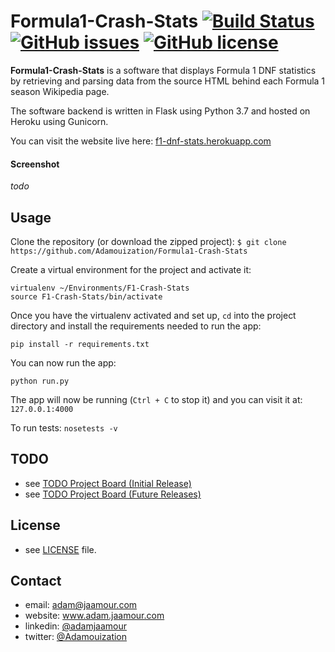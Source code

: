 # Formula1-Crash-Stats [![Build Status](https://travis-ci.org/Adamouization/Formula1-Crash-Stats.svg?branch=master)](https://travis-ci.org/Adamouization/Formula1-Crash-Stats) [![GitHub issues](https://img.shields.io/github/issues/Adamouization/Formula1-Crash-Stats.svg)](https://github.com/Adamouization/Formula1-Crash-Stats/issues) [![GitHub license](https://img.shields.io/github/license/Adamouization/Formula1-Crash-Stats.svg)](https://github.com/Adamouization/Formula1-Crash-Stats/blob/master/LICENSE)

**Formula1-Crash-Stats** is a software that displays Formula 1 DNF statistics by retrieving and parsing data from the source HTML behind each Formula 1 season Wikipedia page.

The software backend is written in Flask using Python 3.7 and hosted on Heroku using Gunicorn.

You can visit the website live here: [f1-dnf-stats.herokuapp.com](https://f1-dnf-stats.herokuapp.com/)

#### Screenshot

*todo*

## Usage

Clone the repository (or download the zipped project):
`$ git clone https://github.com/Adamouization/Formula1-Crash-Stats`

Create a virtual environment for the project and activate it:

```
virtualenv ~/Environments/F1-Crash-Stats
source F1-Crash-Stats/bin/activate
```

Once you have the virtualenv activated and set up, `cd` into the project directory and install the requirements needed to run the app:

```
pip install -r requirements.txt
```

You can now run the app:
```
python run.py
```

The app will now be running (`Ctrl + C` to stop it) and you can visit it at: `127.0.0.1:4000`

To run tests: `nosetests -v`

## TODO
* see [TODO Project Board (Initial Release)](https://github.com/Adamouization/Formula1-Crash-Stats/projects/1)
* see [TODO Project Board (Future Releases)](https://github.com/Adamouization/Formula1-Crash-Stats/projects/2)

## License 
* see [LICENSE](https://github.com/Adamouization/Formula1-Crash-Stats/blob/master/LICENSE) file.

## Contact
* email: adam@jaamour.com
* website: www.adam.jaamour.com
* linkedin: [@adamjaamour](https://www.linkedin.com/in/adamjaamour/)
* twitter: [@Adamouization](https://twitter.com/Adamouization)
